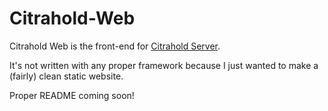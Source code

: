 # Citrahold-Web
Citrahold Web is the front-end for [Citrahold Server](https://github.com/regimensocial/Citrahold-Server).

It's not written with any proper framework because I just wanted to make a (fairly) clean static website.

Proper README coming soon!
